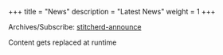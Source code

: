 +++
title = "News"
description = "Latest News"
weight = 1
+++
<p>Archives/Subscribe: <a href="https://lists.sr.ht/~vhodges/stitcherd-announce">stitcherd-announce<a></p>

<div id="news">
  Content gets replaced at runtime
</div>
